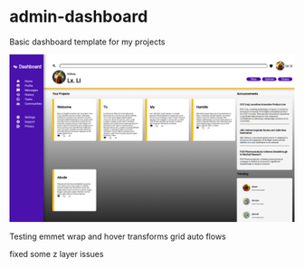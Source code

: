 # admin-dashboard
Basic dashboard template for my projects


<img src="Screenshot_2023-05-25_21-38-09.png">

Testing emmet wrap and hover transforms grid auto flows


fixed some z layer issues